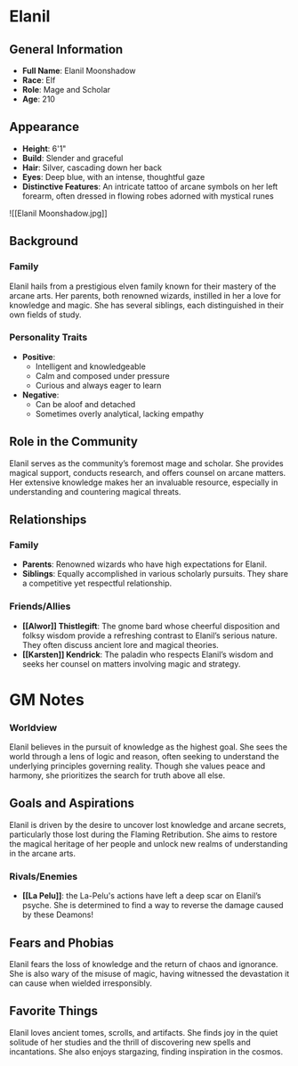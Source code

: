 # Elanil

## General Information
- **Full Name**: Elanil Moonshadow
- **Race**: Elf
- **Role**: Mage and Scholar
- **Age**: 210

## Appearance
- **Height**: 6'1"
- **Build**: Slender and graceful
- **Hair**: Silver, cascading down her back
- **Eyes**: Deep blue, with an intense, thoughtful gaze
- **Distinctive Features**: An intricate tattoo of arcane symbols on her left forearm, often dressed in flowing robes adorned with mystical runes

![[Elanil Moonshadow.jpg]]

## Background

### Family
Elanil hails from a prestigious elven family known for their mastery of the arcane arts. Her parents, both renowned wizards, instilled in her a love for knowledge and magic. She has several siblings, each distinguished in their own fields of study.

### Personality Traits
- **Positive**:
  - Intelligent and knowledgeable
  - Calm and composed under pressure
  - Curious and always eager to learn
- **Negative**:
  - Can be aloof and detached
  - Sometimes overly analytical, lacking empathy

## Role in the Community
Elanil serves as the community’s foremost mage and scholar. She provides magical support, conducts research, and offers counsel on arcane matters. Her extensive knowledge makes her an invaluable resource, especially in understanding and countering magical threats.

## Relationships

### Family
- **Parents**: Renowned wizards who have high expectations for Elanil.
- **Siblings**: Equally accomplished in various scholarly pursuits. They share a competitive yet respectful relationship.

### Friends/Allies
- **[[Alwor]] Thistlegift**: The gnome bard whose cheerful disposition and folksy wisdom provide a refreshing contrast to Elanil’s serious nature. They often discuss ancient lore and magical theories.
- **[[Karsten]] Kendrick**: The paladin who respects Elanil’s wisdom and seeks her counsel on matters involving magic and strategy.

# GM Notes
### Worldview
Elanil believes in the pursuit of knowledge as the highest goal. She sees the world through a lens of logic and reason, often seeking to understand the underlying principles governing reality. Though she values peace and harmony, she prioritizes the search for truth above all else.

## Goals and Aspirations
Elanil is driven by the desire to uncover lost knowledge and arcane secrets, particularly those lost during the Flaming Retribution. She aims to restore the magical heritage of her people and unlock new realms of understanding in the arcane arts.

### Rivals/Enemies
- **[[La Pelu]]**: the La-Pelu's actions have left a deep scar on Elanil’s psyche. She is determined to find a way to reverse the damage caused by these Deamons!
## Fears and Phobias
Elanil fears the loss of knowledge and the return of chaos and ignorance. She is also wary of the misuse of magic, having witnessed the devastation it can cause when wielded irresponsibly.

## Favorite Things
Elanil loves ancient tomes, scrolls, and artifacts. She finds joy in the quiet solitude of her studies and the thrill of discovering new spells and incantations. She also enjoys stargazing, finding inspiration in the cosmos.